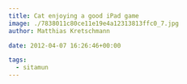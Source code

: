 ```yaml
---
title: Cat enjoying a good iPad game
image: ./7838011c80ce11e19e4a12313813ffc0_7.jpg
author: Matthias Kretschmann

date: 2012-04-07 16:26:46+00:00

tags:
  - sitamun
---
```

